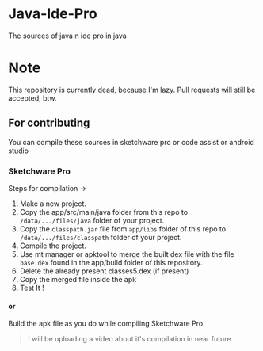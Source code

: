 # Java-Ide-Pro
The sources of java n ide pro in java
# Note
This repository is currently dead, because I'm lazy.
Pull requests will still be accepted, btw.
## For contributing

You can compile these sources in sketchware pro or code assist or android studio
### Sketchware Pro

Steps for compilation ->

1. Make a new project.
2. Copy the app/src/main/java folder from this repo to `/data/.../files/java` folder of your project.
3. Copy the `classpath.jar` file from `app/libs` folder of this repo to `/data/.../files/classpath` folder of your project.
4. Compile the project.
5. Use mt manager or apktool to merge the built dex file with the file `base.dex` found in the app/build folder of this repository.
6. Delete the already present classes5.dex (if present)
7. Copy the merged file inside the apk
8. Test It !

#### or

Build the apk file as you do while compiling Sketchware Pro

> I will be uploading a video about it's compilation in near future.

